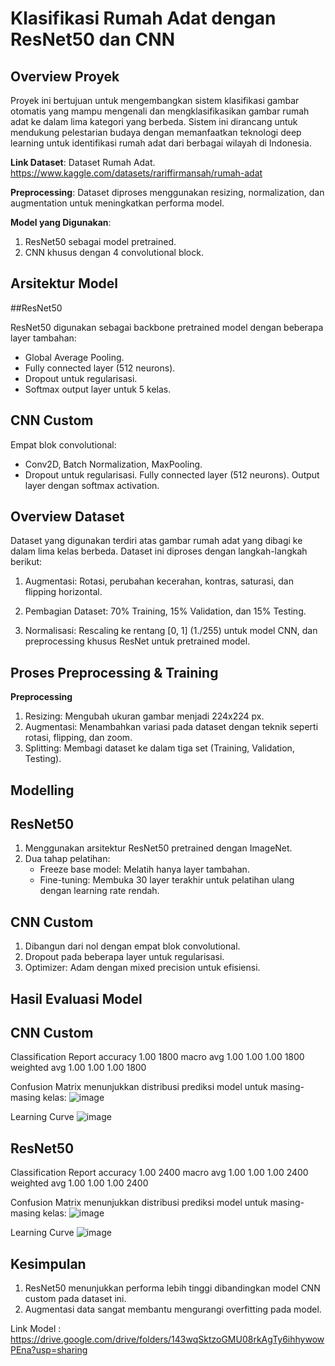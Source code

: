 # Klasifikasi Rumah Adat dengan ResNet50 dan CNN

## Overview Proyek

Proyek ini bertujuan untuk mengembangkan sistem klasifikasi gambar otomatis yang mampu mengenali dan mengklasifikasikan gambar rumah adat ke dalam lima kategori yang berbeda. Sistem ini dirancang untuk mendukung pelestarian budaya dengan memanfaatkan teknologi deep learning untuk identifikasi rumah adat dari berbagai wilayah di Indonesia.

**Link Dataset**: Dataset Rumah Adat. https://www.kaggle.com/datasets/rariffirmansah/rumah-adat

**Preprocessing**: Dataset diproses menggunakan resizing, normalization, dan augmentation untuk meningkatkan performa model.

**Model yang Digunakan**: 
1. ResNet50 sebagai model pretrained.
2. CNN khusus dengan 4 convolutional block.

## Arsitektur Model

##ResNet50

ResNet50 digunakan sebagai backbone pretrained model dengan beberapa layer tambahan:

- Global Average Pooling.
- Fully connected layer (512 neurons).
- Dropout untuk regularisasi.
- Softmax output layer untuk 5 kelas.

## CNN Custom
Empat blok convolutional:
- Conv2D, Batch Normalization, MaxPooling.
- Dropout untuk regularisasi.
Fully connected layer (512 neurons).
Output layer dengan softmax activation.

## Overview Dataset

Dataset yang digunakan terdiri atas gambar rumah adat yang dibagi ke dalam lima kelas berbeda. Dataset ini diproses dengan langkah-langkah berikut:

1. Augmentasi:
   Rotasi, perubahan kecerahan, kontras, saturasi, dan flipping horizontal.

2. Pembagian Dataset:
   70% Training, 15% Validation, dan 15% Testing.
   
4. Normalisasi:
   Rescaling ke rentang [0, 1] (1./255) untuk model CNN, dan preprocessing khusus ResNet untuk pretrained model.

## Proses Preprocessing & Training

**Preprocessing**
1. Resizing: Mengubah ukuran gambar menjadi 224x224 px.
2. Augmentasi: Menambahkan variasi pada dataset dengan teknik seperti rotasi, flipping, dan zoom.
3. Splitting: Membagi dataset ke dalam tiga set (Training, Validation, Testing).

## Modelling

## ResNet50

1. Menggunakan arsitektur ResNet50 pretrained dengan ImageNet.
2. Dua tahap pelatihan:
   - Freeze base model: Melatih hanya layer tambahan.
   - Fine-tuning: Membuka 30 layer terakhir untuk pelatihan ulang dengan learning rate rendah.

## CNN Custom
1. Dibangun dari nol dengan empat blok convolutional.
2. Dropout pada beberapa layer untuk regularisasi.
3. Optimizer: Adam dengan mixed precision untuk efisiensi.

## Hasil Evaluasi Model
## CNN Custom
Classification Report
accuracy                               1.00      1800
macro avg          1.00      1.00      1.00      1800
weighted avg       1.00      1.00      1.00      1800

Confusion Matrix menunjukkan distribusi prediksi model untuk masing-masing kelas:
![image](https://github.com/user-attachments/assets/1ba43021-5cd6-4fc4-8970-3913d832a4d0)

Learning Curve
![image](https://github.com/user-attachments/assets/fd79ad7b-a8c0-4b99-9d98-70e256241e89)


## ResNet50
Classification Report
    accuracy                           1.00      2400
   macro avg       1.00      1.00      1.00      2400
weighted avg       1.00      1.00      1.00      2400

Confusion Matrix menunjukkan distribusi prediksi model untuk masing-masing kelas:
![image](https://github.com/user-attachments/assets/98673649-c113-45eb-901b-133d81551e36)


Learning Curve
![image](https://github.com/user-attachments/assets/361154b1-b966-4461-90a8-149790e7fa4e)




## Kesimpulan
1. ResNet50 menunjukkan performa lebih tinggi dibandingkan model CNN custom pada dataset ini.
2. Augmentasi data sangat membantu mengurangi overfitting pada model.

Link Model : https://drive.google.com/drive/folders/143wqSktzoGMU08rkAgTy6ihhywowPEna?usp=sharing
